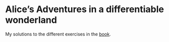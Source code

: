 # Alice’s Adventures in a differentiable wonderland

My solutions to the different exercises in the [book](https://www.sscardapane.it/alice-book/).
